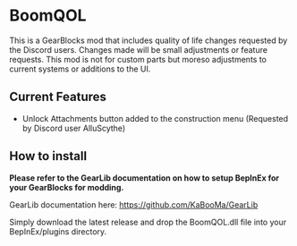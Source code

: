 # BoomQOL
This is a GearBlocks mod that includes quality of life changes requested by the Discord users. Changes made will be small adjustments or feature requests. This mod is not for custom parts but moreso adjustments to current systems or additions to the UI.

## Current Features
- Unlock Attachments button added to the construction menu (Requested by Discord user AlluScythe)

## How to install
**Please refer to the GearLib documentation on how to setup BepInEx for your GearBlocks for modding.**

GearLib documentation here: https://github.com/KaBooMa/GearLib

Simply download the latest release and drop the BoomQOL.dll file into your BepInEx/plugins directory.